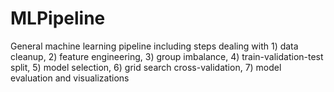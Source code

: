 # MLPipeline
General machine learning pipeline including steps dealing with 1) data cleanup, 2) feature engineering, 3) group imbalance, 4) train-validation-test split, 5) model selection, 6) grid search cross-validation, 7) model evaluation and visualizations
